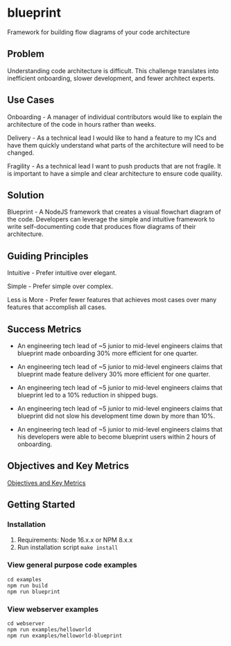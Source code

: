 # blueprint
Framework for building flow diagrams of your code architecture

## Problem

Understanding code architecture is difficult. This challenge translates into inefficient onboarding, slower development, and fewer architect experts.

## Use Cases

Onboarding - A manager of individual contributors would like to explain the architecture of the code in hours rather than weeks.

Delivery - As a technical lead I would like to hand a feature to my ICs and have them quickly understand what parts of the architecture will need to be changed.

Fragility - As a technical lead I want to push products that are not fragile. It is important to have a simple and clear architecture to ensure code quaility.

## Solution

Blueprint - A NodeJS framework that creates a visual flowchart diagram of the code. Developers can leverage the simple and intuitive framework to write self-documenting code that produces flow diagrams of their architecture.

## Guiding Principles

Intuitive - Prefer intuitive over elegant.

Simple - Prefer simple over complex.

Less is More - Prefer fewer features that achieves most cases over many features that accomplish all cases.

## Success Metrics

- An engineering tech lead of ~5 junior to mid-level engineers claims that blueprint made onboarding 30% more efficient for one quarter.

- An engineering tech lead of ~5 junior to mid-level engineers claims that blueprint made feature delivery 30% more efficient for one quarter.

- An engineering tech lead of ~5 junior to mid-level engineers claims that blueprint led to a 10% reduction in shipped bugs.

- An engineering tech lead of ~5 junior to mid-level engineers claims that blueprint did not slow his development time down by more than 10%.

- An engineering tech lead of ~5 junior to mid-level engineers claims that his developers were able to become blueprint users within 2 hours of onboarding.

## Objectives and Key Metrics

[Objectives and Key Metrics](https://docs.google.com/document/d/1TNdooNyGvyNNydvW9fkVBMM3S_ukWkT_R70jLejDSqU/edit)

## Getting Started
### Installation

1. Requirements: Node 16.x.x or NPM 8.x.x
2. Run installation script `make install`

### View general purpose code examples

```
cd examples
npm run build
npm run blueprint
```

### View webserver examples

```
cd webserver
npm run examples/helloworld
npm run examples/helloworld-blueprint
```
